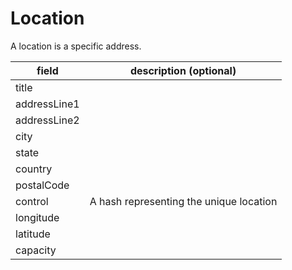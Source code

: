 # Location

A location is a specific address.

| field        | description (optional)
|--------------|-------------------------------------------
| title        |
| addressLine1 |
| addressLine2 |
| city         |
| state        |
| country      |
| postalCode   |
| control      | A hash representing the unique location
| longitude    |
| latitude     |
| capacity     |
